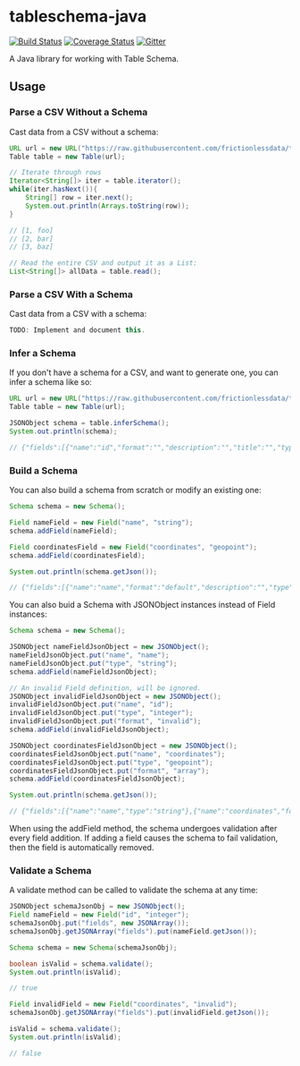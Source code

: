 # tableschema-java
[![Build Status](https://travis-ci.org/frictionlessdata/tableschema-java.svg?branch=master)](https://travis-ci.org/frictionlessdata/tableschema-java)
[![Coverage Status](https://coveralls.io/repos/github/frictionlessdata/tableschema-java/badge.svg?branch=master)](https://coveralls.io/github/frictionlessdata/tableschema-java?branch=master)
[![Gitter](https://img.shields.io/gitter/room/frictionlessdata/chat.svg)](https://gitter.im/frictionlessdata/chat)

A Java library for working with Table Schema.


## Usage

### Parse a CSV Without a Schema

Cast data from a CSV without a schema:

```java
URL url = new URL("https://raw.githubusercontent.com/frictionlessdata/tableschema-java/master/src/test/resources/fixtures/simple_data.csv");
Table table = new Table(url);

// Iterate through rows          
Iterator<String[]> iter = table.iterator();
while(iter.hasNext()){
    String[] row = iter.next();
    System.out.println(Arrays.toString(row));
}

// [1, foo]
// [2, bar]
// [3, baz]

// Read the entire CSV and output it as a List:
List<String[]> allData = table.read();
```

### Parse a CSV With a Schema

Cast data from a CSV with a schema:
```java
TODO: Implement and document this.
```

### Infer a Schema

If you don't have a schema for a CSV, and want to generate one, you can infer a schema like so:

```java
URL url = new URL("https://raw.githubusercontent.com/frictionlessdata/tableschema-java/master/src/test/resources/fixtures/simple_data.csv");
Table table = new Table(url);

JSONObject schema = table.inferSchema();
System.out.println(schema);

// {"fields":[{"name":"id","format":"","description":"","title":"","type":"integer","constraints":{}},{"name":"title","format":"","description":"","title":"","type":"string","constraints":{}}]}

```

### Build a Schema

You can also build a schema from scratch or modify an existing one:

```java
Schema schema = new Schema();

Field nameField = new Field("name", "string");
schema.addField(nameField);

Field coordinatesField = new Field("coordinates", "geopoint");
schema.addField(coordinatesField);

System.out.println(schema.getJson());

// {"fields":[{"name":"name","format":"default","description":"","type":"string","title":"","constraints":{}},{"name":"coordinates","format":"default","description":"","type":"geopoint","title":"","constraints":{}}]}
```

You can also buid a Schema with JSONObject instances instead of Field instances:

```java
Schema schema = new Schema();

JSONObject nameFieldJsonObject = new JSONObject();
nameFieldJsonObject.put("name", "name");
nameFieldJsonObject.put("type", "string");
schema.addField(nameFieldJsonObject);

// An invalid Field definition, will be ignored.
JSONObject invalidFieldJsonObject = new JSONObject();
invalidFieldJsonObject.put("name", "id");
invalidFieldJsonObject.put("type", "integer");
invalidFieldJsonObject.put("format", "invalid");
schema.addField(invalidFieldJsonObject);

JSONObject coordinatesFieldJsonObject = new JSONObject();
coordinatesFieldJsonObject.put("name", "coordinates");
coordinatesFieldJsonObject.put("type", "geopoint");
coordinatesFieldJsonObject.put("format", "array");
schema.addField(coordinatesFieldJsonObject);

System.out.println(schema.getJson());

// {"fields":[{"name":"name","type":"string"},{"name":"coordinates","format":"array","type":"geopoint"}]}
```

When using the addField method, the schema undergoes validation after every field addition.
If adding a field causes the schema to fail validation, then the field is automatically removed.

### Validate a Schema
A validate method can be called to validate the schema at any time:

```java
JSONObject schemaJsonObj = new JSONObject();
Field nameField = new Field("id", "integer");
schemaJsonObj.put("fields", new JSONArray());
schemaJsonObj.getJSONArray("fields").put(nameField.getJson());

Schema schema = new Schema(schemaJsonObj);

boolean isValid = schema.validate();
System.out.println(isValid);

// true

Field invalidField = new Field("coordinates", "invalid");
schemaJsonObj.getJSONArray("fields").put(invalidField.getJson());

isValid = schema.validate();
System.out.println(isValid);

// false
```